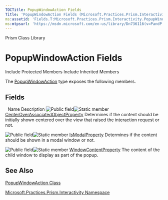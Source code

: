 ```yaml
---
TOCTitle: PopupWindowAction Fields
Title: 'PopupWindowAction Fields (Microsoft.Practices.Prism.Interactivity)'
ms:assetid: 'Fields.T:Microsoft.Practices.Prism.Interactivity.PopupWindowAction'
ms:mtpsurl: 'https://msdn.microsoft.com/en-us/library/Dn736116(v=PandP.50)'
---
```


Prism Class Library

PopupWindowAction Fields
========================

Include Protected Members
Include Inherited Members

The [PopupWindowAction](https://msdn.microsoft.com/t:microsoft.practices.prism.interactivity.popupwindowaction) type exposes the following members.

Fields
------

<span id="fieldTableToggle"></span>
 
Name
Description
![](https://msdn.microsoft.com/en-us/Dn736116.pubfield(en-us,PandP.50).gif "Public field")![](https://msdn.microsoft.com/en-us/Dn736116.static(en-us,PandP.50).gif "Static member")
[CenterOverAssociatedObjectProperty](https://msdn.microsoft.com/f:microsoft.practices.prism.interactivity.popupwindowaction.centeroverassociatedobjectproperty)
Determines if the content should be initially shown centered over the view that raised the interaction request or not.

![](https://msdn.microsoft.com/en-us/Dn736116.pubfield(en-us,PandP.50).gif "Public field")![](https://msdn.microsoft.com/en-us/Dn736116.static(en-us,PandP.50).gif "Static member")
[IsModalProperty](https://msdn.microsoft.com/f:microsoft.practices.prism.interactivity.popupwindowaction.ismodalproperty)
Determines if the content should be shown in a modal window or not.

![](https://msdn.microsoft.com/en-us/Dn736116.pubfield(en-us,PandP.50).gif "Public field")![](https://msdn.microsoft.com/en-us/Dn736116.static(en-us,PandP.50).gif "Static member")
[WindowContentProperty](https://msdn.microsoft.com/f:microsoft.practices.prism.interactivity.popupwindowaction.windowcontentproperty)
The content of the child window to display as part of the popup.

See Also
--------

<span id="seeAlsoToggle"></span>
[PopupWindowAction Class](https://msdn.microsoft.com/t:microsoft.practices.prism.interactivity.popupwindowaction)

[Microsoft.Practices.Prism.Interactivity Namespace](https://msdn.microsoft.com/n:microsoft.practices.prism.interactivity)
